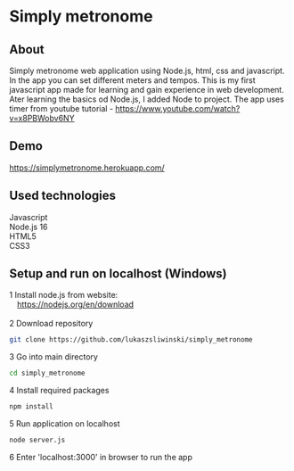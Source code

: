 # Simply metronome

## About
Simply metronome web application using Node.js, html, css and javascript. In the app you can set different meters and tempos. This is my first javascript app made for learning and gain experience in web development. Ater learning the basics od Node.js, I added Node to project. The app uses timer from youtube tutorial - https://www.youtube.com/watch?v=x8PBWobv6NY

## Demo
https://simplymetronome.herokuapp.com/

## Used technologies
Javascript<br>
Node.js 16<br>
HTML5<br>
CSS3

## Setup and run on localhost (Windows)
1 Install node.js from website:<br>
&emsp;https://nodejs.org/en/download<br><br>
2 Download repository
```bash
git clone https://github.com/lukaszsliwinski/simply_metronome
```
3 Go into main directory
```bash
cd simply_metronome
```
4 Install required packages
```bash
npm install
```
5 Run application on localhost
```bash
node server.js
```
6 Enter 'localhost:3000' in browser to run the app